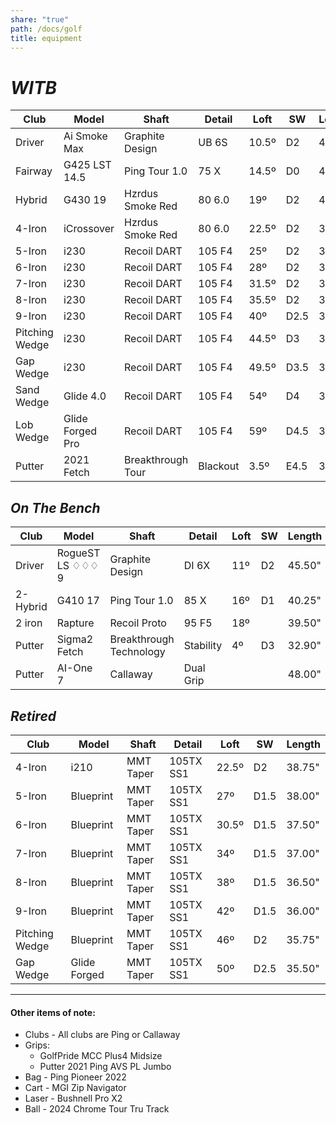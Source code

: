 ```yaml
---
share: "true"
path: /docs/golf
title: equipment
---
```


  
 # _WITB_

| Club           | Model            | Shaft             | Detail   | Loft  | SW   | Length |
| -------------- | ---------------- | ----------------- | -------- | ----- | ---- | ------ |
| Driver         | Ai Smoke Max     | Graphite Design   | UB 6S    | 10.5º | D2   | 45.50" |
| Fairway        | G425 LST 14.5    | Ping Tour 1.0     | 75 X     | 14.5º | D0   | 43.00" |
| Hybrid         | G430 19          | Hzrdus Smoke Red  | 80 6.0   | 19º   | D2   | 40.25" |
| 4-Iron         | iCrossover       | Hzrdus Smoke Red  | 80 6.0   | 22.5º | D2   | 39.00" |
| 5-Iron         | i230             | Recoil DART       | 105 F4   | 25º   | D2   | 38.25" |
| 6-Iron         | i230             | Recoil DART       | 105 F4   | 28º   | D2   | 37.63" |
| 7-Iron         | i230             | Recoil DART       | 105 F4   | 31.5º | D2   | 37.00" |
| 8-Iron         | i230             | Recoil DART       | 105 F4   | 35.5º | D2   | 36.50" |
| 9-Iron         | i230             | Recoil DART       | 105 F4   | 40º   | D2.5 | 36.00" |
| Pitching Wedge | i230             | Recoil DART       | 105 F4   | 44.5º | D3   | 35.75" |
| Gap Wedge      | i230             | Recoil DART       | 105 F4   | 49.5º | D3.5 | 35.50" |
| Sand Wedge     | Glide 4.0        | Recoil DART       | 105 F4   | 54º   | D4   | 35.50" |
| Lob Wedge      | Glide Forged Pro | Recoil DART       | 105 F4   | 59º   | D4.5 | 35.50" |
| Putter         | 2021 Fetch       | Breakthrough Tour | Blackout | 3.5º  | E4.5 | 33.60" |

## _On The Bench_

| Club     | Model            | Shaft                   | Detail    | Loft | SW  | Length |
| -------- | ---------------- | ----------------------- | --------- | ---- | --- | ------ |
| Driver   | RogueST LS ♢♢♢ 9 | Graphite Design         | DI 6X     | 11º  | D2  | 45.50" |
| 2-Hybrid | G410 17          | Ping Tour 1.0           | 85 X      | 16º  | D1  | 40.25" |
| 2 iron   | Rapture          | Recoil Proto            | 95 F5     | 18º  |     | 39.50" |
| Putter   | Sigma2 Fetch     | Breakthrough Technology | Stability | 4º   | D3  | 32.90" |
| Putter   | AI-One 7         | Callaway                | Dual Grip |      |     | 48.00" |

## _Retired_

| Club           | Model         | Shaft                   | Detail    | Loft  | SW   | Length |
| -------------- | ------------- | ----------------------- | --------- | ----- | ---- | ------ |
| 4-Iron         | i210          | MMT Taper               | 105TX SS1 | 22.5º | D2   | 38.75" |
| 5-Iron         | Blueprint     | MMT Taper               | 105TX SS1 | 27º   | D1.5 | 38.00" |
| 6-Iron         | Blueprint     | MMT Taper               | 105TX SS1 | 30.5º | D1.5 | 37.50" |
| 7-Iron         | Blueprint     | MMT Taper               | 105TX SS1 | 34º   | D1.5 | 37.00" |
| 8-Iron         | Blueprint     | MMT Taper               | 105TX SS1 | 38º   | D1.5 | 36.50" |
| 9-Iron         | Blueprint     | MMT Taper               | 105TX SS1 | 42º   | D1.5 | 36.00" |
| Pitching Wedge | Blueprint     | MMT Taper               | 105TX SS1 | 46º   | D2   | 35.75" |
| Gap Wedge      | Glide Forged  | MMT Taper               | 105TX SS1 | 50º   | D2.5 | 35.50" |


---

#### Other items of note:

* Clubs - All clubs are Ping or Callaway
* Grips:
    + GolfPride MCC Plus4 Midsize
    + Putter 2021 Ping AVS PL Jumbo
* Bag - Ping Pioneer 2022
* Cart - MGI Zip Navigator
* Laser - Bushnell Pro X2
* Ball - 2024 Chrome Tour Tru Track
